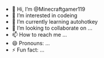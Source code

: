- 👋 Hi, I’m @Minecraftgamer119
- 👀 I’m interested in codeing
- 🌱 I’m currently learning autohotkey
- 💞️ I’m looking to collaborate on ...
- 📫 How to reach me ...
- 😄 Pronouns: ...
- ⚡ Fun fact: ...

<!---
Minecraftgamer119/Minecraftgamer119 is a ✨ special ✨ repository because its `README.md` (this file) appears on your GitHub profile.
You can click the Preview link to take a look at your changes.
--->
